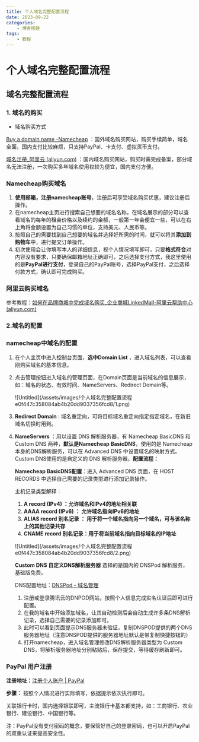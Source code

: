 ```yaml
---
title: 个人域名完整配置流程
date: 2023-09-22
categories:
	- 博客搭建
tags:
	- 教程
---
```


# 个人域名完整配置流程

## 域名完整配置流程

### 1. 域名的购买

- 域名购买方式

 [Buy a domain name -Namecheap](https://www.namecheap.com/) ：国外域名购买网站，购买手续简单，域名全面，国内支付比较麻烦，只支持PayPal、卡支付、虚拟货币支付。

 [域名注册_阿里云 (aliyun.com)](https://wanwang.aliyun.com/domain) ：国内域名购买网站，购买时需完成备案，部分域名无法注册，一次购买多年域名使用权较为便宜，国内支付方便。

### Namecheap购买域名

1. **使用邮箱，注册namecheap账号**，注册后可享受域名购买优惠，建议注册后操作。
2. 在namecheap主页进行搜索自己想要的域名名称，在域名展示的部分可以查看域名的每年的租金价格以及续约的金额，一般第一年会便宜一些，可以在右上角将金额设置为自己习惯的单位，支持美元、人民币等。
3. 按照自己的需要找到自己想要的域名并选择好所需的时间，就可以将其**添加到购物车**中，进行提交订单操作。
4. 初次使用会让你填写本人的详细信息，视个人情况填写即可，只要**格式符合**对内容没有要求，只要确保邮箱地址正确即可，之后选择支付方式，我这里使用的是**PayPal进行支付**，登录自己的PayPal账号，选择PayPal支付，之后选择付款方式，确认即可完成购买。

### 阿里云购买域名

参考教程：[如何在品牌商城中完成域名购买_企业商城LinkedMall-阿里云帮助中心 (aliyun.com)](https://help.aliyun.com/document_detail/456480.html?spm=5176.22414175.sslink.3.3f9e2468C9C2JP)

### 2.域名的配置

### namecheap中域名的配置

1. 在个人主页中进入控制台页面，**选中Domain List** ，进入域名列表，可以查看刚购买域名的基本信息。
2. 点击管理按钮进入域名的管理页面，在Domain页面是当前域名的信息展示，如：域名的状态、有效时间、NameServers、Redirect Domain等。
   
    ![Untitled](/assets/images/个人域名完整配置流程 e0f447c358084ab4b20dd9037356fcd8/1.png)
    
3. **Redirect Domain** : 域名重定向，可将目标域名重定向指定指定域名，在新旧域名切换时用到。
4. **NameServers** ：用以设置 DNS 解析服务器，有 Namecheap BasicDNS 和 Custom DNS 两种，**默认是Namecheap BasicDNS**，使用的是 Namecheap 本身的DNS解析服务，可以在 Advanced DNS 中设置域名的映射方式。Custom DNS使用的是自定义的 DNS 解析服务器。**配置流程：**
   
    **Namecheap BasicDNS配置**：进入 Advanced DNS 页面，在 HOST RECORDS 中选择自己需要的记录类型进行添加记录操作。
    
    主机记录类型解释：
    
    1. **A record (IPv4) ：允许域名和IPv4的地址相关联**
    2. **AAAA record (IPv6) ： 允许域名指向IPv6的地址**
    3. **ALIAS record 别名记录 ： 用于将一个域名指向另一个域名，可与该名称上的其他记录共存**
    4. **CNAME record 别名记录：用于将当前域名指向目标域名的IP地址**
    
    ![Untitled](/assets/images/个人域名完整配置流程 e0f447c358084ab4b20dd9037356fcd8/2.png)
    
    **Custom DNS 自定义DNS解析服务器** 选择的是国内的 DNSPod 解析服务，基础版免费。
    
    DNS配置地址：[DNSPod - 域名管理](https://console.dnspod.cn/)
    
    1. 注册或登录腾讯云的DNPOD网站，按照个人信息完成实名认证后即可进行配置。
    2. 在我的域名中开始添加域名，让其自动检测后会自动生成许多条DNS解析记录，选择自己需要的记录添加即可。
    3. 此时可以看到页面提示DNS服务器未验证，复制DNSPOD提供的两个DNS服务器地址（注意DNSPOD提供的服务器地址默认是带复制快捷按钮的）
    4. 打开namecheap，进入域名管理修改DNS解析服务器类型为 Custom DNS，将解析服务器地址分别粘贴后，保存提交，等待缓存刷新即可。

### PayPal 用户注册

**注册地址：**[注册个人账户 | PayPal](https://www.paypal.com/c2/welcome/signup/#/country_selection)

**步骤：** 按照个人情况进行实际填写，依据提示依次执行即可。

关联银行卡时，国内选择银联即可，主流银行卡基本都支持，如：工商银行、农业银行、建设银行、中国银行等。

注：PayPal没有支付密码的概念，要保管好自己的登录密码，也可以开启PayPal的双重认证来提高安全性。